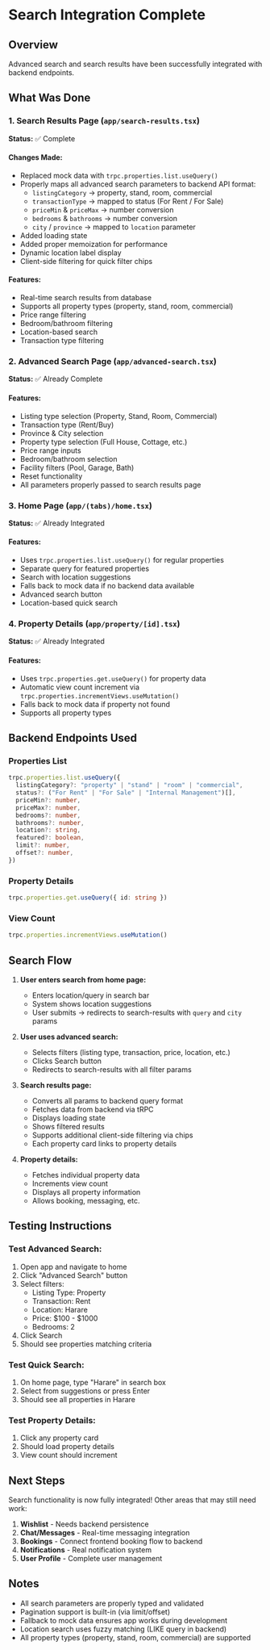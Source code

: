 # Search Integration Complete

## Overview
Advanced search and search results have been successfully integrated with backend endpoints.

## What Was Done

### 1. Search Results Page (`app/search-results.tsx`)
**Status:** ✅ Complete

#### Changes Made:
- Replaced mock data with `trpc.properties.list.useQuery()`
- Properly maps all advanced search parameters to backend API format:
  - `listingCategory` → property, stand, room, commercial
  - `transactionType` → mapped to status (For Rent / For Sale)
  - `priceMin` & `priceMax` → number conversion
  - `bedrooms` & `bathrooms` → number conversion
  - `city` / `province` → mapped to `location` parameter
- Added loading state
- Added proper memoization for performance
- Dynamic location label display
- Client-side filtering for quick filter chips

#### Features:
- Real-time search results from database
- Supports all property types (property, stand, room, commercial)
- Price range filtering
- Bedroom/bathroom filtering
- Location-based search
- Transaction type filtering

### 2. Advanced Search Page (`app/advanced-search.tsx`)
**Status:** ✅ Already Complete

#### Features:
- Listing type selection (Property, Stand, Room, Commercial)
- Transaction type (Rent/Buy)
- Province & City selection
- Property type selection (Full House, Cottage, etc.)
- Price range inputs
- Bedroom/bathroom selection
- Facility filters (Pool, Garage, Bath)
- Reset functionality
- All parameters properly passed to search results page

### 3. Home Page (`app/(tabs)/home.tsx`)
**Status:** ✅ Already Integrated

#### Features:
- Uses `trpc.properties.list.useQuery()` for regular properties
- Separate query for featured properties
- Search with location suggestions
- Falls back to mock data if no backend data available
- Advanced search button
- Location-based quick search

### 4. Property Details (`app/property/[id].tsx`)
**Status:** ✅ Already Integrated

#### Features:
- Uses `trpc.properties.get.useQuery()` for property data
- Automatic view count increment via `trpc.properties.incrementViews.useMutation()`
- Falls back to mock data if property not found
- Supports all property types

## Backend Endpoints Used

### Properties List
```typescript
trpc.properties.list.useQuery({
  listingCategory?: "property" | "stand" | "room" | "commercial",
  status?: ("For Rent" | "For Sale" | "Internal Management")[],
  priceMin?: number,
  priceMax?: number,
  bedrooms?: number,
  bathrooms?: number,
  location?: string,
  featured?: boolean,
  limit?: number,
  offset?: number,
})
```

### Property Details
```typescript
trpc.properties.get.useQuery({ id: string })
```

### View Count
```typescript
trpc.properties.incrementViews.useMutation()
```

## Search Flow

1. **User enters search from home page:**
   - Enters location/query in search bar
   - System shows location suggestions
   - User submits → redirects to search-results with `query` and `city` params

2. **User uses advanced search:**
   - Selects filters (listing type, transaction, price, location, etc.)
   - Clicks Search button
   - Redirects to search-results with all filter params

3. **Search results page:**
   - Converts all params to backend query format
   - Fetches data from backend via tRPC
   - Displays loading state
   - Shows filtered results
   - Supports additional client-side filtering via chips
   - Each property card links to property details

4. **Property details:**
   - Fetches individual property data
   - Increments view count
   - Displays all property information
   - Allows booking, messaging, etc.

## Testing Instructions

### Test Advanced Search:
1. Open app and navigate to home
2. Click "Advanced Search" button
3. Select filters:
   - Listing Type: Property
   - Transaction: Rent
   - Location: Harare
   - Price: $100 - $1000
   - Bedrooms: 2
4. Click Search
5. Should see properties matching criteria

### Test Quick Search:
1. On home page, type "Harare" in search box
2. Select from suggestions or press Enter
3. Should see all properties in Harare

### Test Property Details:
1. Click any property card
2. Should load property details
3. View count should increment

## Next Steps

Search functionality is now fully integrated! Other areas that may still need work:

1. **Wishlist** - Needs backend persistence
2. **Chat/Messages** - Real-time messaging integration
3. **Bookings** - Connect frontend booking flow to backend
4. **Notifications** - Real notification system
5. **User Profile** - Complete user management

## Notes

- All search parameters are properly typed and validated
- Pagination support is built-in (via limit/offset)
- Fallback to mock data ensures app works during development
- Location search uses fuzzy matching (LIKE query in backend)
- All property types (property, stand, room, commercial) are supported
